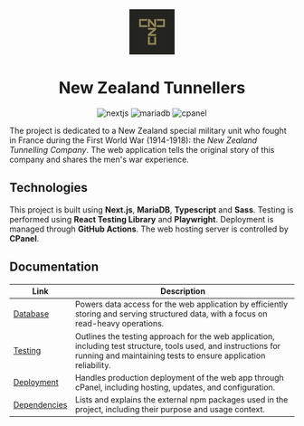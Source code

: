 <div align="center">
    <img width="80" height="80" src="./public/apple-touch-icon-114x114.png"/>
</div>
<h1 align="center">
    New Zealand Tunnellers
</h1>
<p align="center">
    <!-- https://badges.pages.dev -->
    <img src="https://img.shields.io/badge/Next-black?style=for-the-badge&logo=next.js&logoColor=white" alt="nextjs">
    <img src="https://img.shields.io/badge/MariaDB-003545?logo=mariadb&logoColor=fff&style=for-the-badge" alt="mariadb">
    <img src="https://img.shields.io/badge/cPanel-FF6C2C?logo=cpanel&logoColor=fff&style=for-the-badge" alt="cpanel">
</p>

The project is dedicated to a New Zealand special military unit who fought in France during the First World War (1914-1918): the _New Zealand Tunnelling Company_. The web application tells the original story of this company and shares the men's war experience.

## Technologies

This project is built using **Next.js**, **MariaDB**, **Typescript** and **Sass**. Testing is performed using **React Testing Library** and **Playwright**. Deployment is managed through **GitHub Actions**. The web hosting server is controlled by **CPanel**.

## Documentation

| Link                                   | Description                                                                                                                                                                        |
| -------------------------------------- | ---------------------------------------------------------------------------------------------------------------------------------------------------------------------------------- |
| [Database](./docs/database.md)         | Powers data access for the web application by efficiently storing and serving structured data, with a focus on read-heavy operations.                                              |
| [Testing](./docs/testing.md)           | Outlines the testing approach for the web application, including test structure, tools used, and instructions for running and maintaining tests to ensure application reliability. |
| [Deployment](./docs/deployment.md)     | Handles production deployment of the web app through cPanel, including hosting, updates, and configuration.                                                                        |
| [Dependencies](./docs/dependencies.md) | Lists and explains the external npm packages used in the project, including their purpose and usage context.                                                                       |
